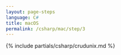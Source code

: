 ```yaml
---
layout: page-steps
language: C#
title: macOS
permalink: /csharp/mac/step/3
---
```


{% include partials/csharp/crudunix.md %}
